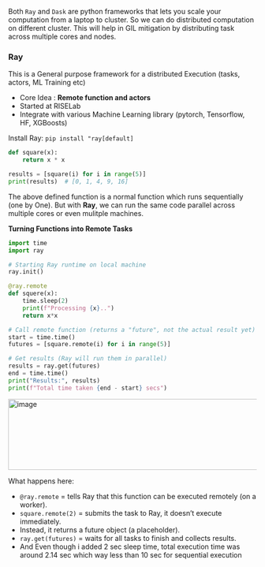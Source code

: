 Both `Ray` and `Dask` are python frameworks that lets you scale your computation from a laptop to cluster.
So we can do distributed computation on different cluster. This will help in GIL mitigation by distributing
task across multiple cores and nodes.

### Ray
This is a General purpose framework for a distributed Execution (tasks, actors, ML Training etc)
- Core Idea : **Remote function and actors**
- Started at RISELab
- Integrate with various Machine Learning library (pytorch, Tensorflow, HF, XGBoosts)

Install Ray: `pip install "ray[default]`

```python
def square(x):
    return x * x

results = [square(i) for i in range(5)]
print(results)  # [0, 1, 4, 9, 16]
```

The above defined function is a normal function which runs sequentially (one by One).
But with **Ray**, we can run the same code parallel across multiple cores or even
mulitple machines.

**Turning Functions into Remote Tasks**
```python
import time
import ray

# Starting Ray runtime on local machine
ray.init()

@ray.remote
def squere(x):
    time.sleep(2)
    print(f"Processing {x}..")
    return x*x

# Call remote function (returns a "future", not the actual result yet)
start = time.time()
futures = [square.remote(i) for i in range(5)]

# Get results (Ray will run them in parallel)
results = ray.get(futures)
end = time.time()
print("Results:", results)
print(f"Total time taken {end - start} secs")
```
<img width="1352" height="144" alt="image" src="https://github.com/user-attachments/assets/12ff72b6-1a9f-4c30-a0b0-62130991f425" />


What happens here:
- `@ray.remote` = tells Ray that this function can be executed remotely (on a worker).
- `square.remote(2)` = submits the task to Ray, it doesn’t execute immediately.
- Instead, it returns a future object (a placeholder).
- `ray.get(futures)` = waits for all tasks to finish and collects results.
- And Even though i added 2 sec sleep time, total execution time was around 2.14 sec which way less than 10 sec for sequential execution


